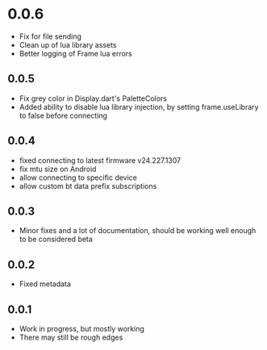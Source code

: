 # 0.0.6
* Fix for file sending
* Clean up of lua library assets
* Better logging of Frame lua errors

## 0.0.5
* Fix grey color in Display.dart's PaletteColors
* Added ability to disable lua library injection, by setting frame.useLibrary to false before connecting

## 0.0.4

* fixed connecting to latest firmware v24.227.1307
* fix mtu size on Android
* allow connecting to specific device
* allow custom bt data prefix subscriptions

## 0.0.3

* Minor fixes and a lot of documentation, should be working well enough to be considered beta

## 0.0.2

* Fixed metadata

## 0.0.1

* Work in progress, but mostly working
* There may still be rough edges
